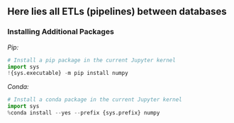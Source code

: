 ## Here lies all ETLs (pipelines) between databases

### Installing Additional Packages

*Pip:*
```python
# Install a pip package in the current Jupyter kernel
import sys
!{sys.executable} -m pip install numpy
```

*Conda:*
```python
# Install a conda package in the current Jupyter kernel
import sys
%conda install --yes --prefix {sys.prefix} numpy
```

